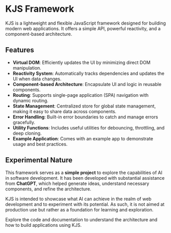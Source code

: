 # KJS Framework

KJS is a lightweight and flexible JavaScript framework designed for building modern web applications. It offers a simple API, powerful reactivity, and a component-based architecture.

## Features

* **Virtual DOM**: Efficiently updates the UI by minimizing direct DOM manipulation.
* **Reactivity System**: Automatically tracks dependencies and updates the UI when data changes.
* **Component-based Architecture**: Encapsulate UI and logic in reusable components.
* **Routing**: Supports single-page application (SPA) navigation with dynamic routing.
* **State Management**: Centralized store for global state management, making it easy to share data across components.
* **Error Handling**: Built-in error boundaries to catch and manage errors gracefully.
* **Utility Functions**: Includes useful utilities for debouncing, throttling, and deep cloning.
* **Example Application**: Comes with an example app to demonstrate usage and best practices.

## Experimental Nature

This framework serves as a **simple project** to explore the capabilities of AI in software development. It has been developed with substantial assistance from **ChatGPT**, which helped generate ideas, understand necessary components, and refine the architecture. 

KJS is intended to showcase what AI can achieve in the realm of web development and to experiment with its potential. As such, it is not aimed at production use but rather as a foundation for learning and exploration.

Explore the code and documentation to understand the architecture and how to build applications using KJS.
